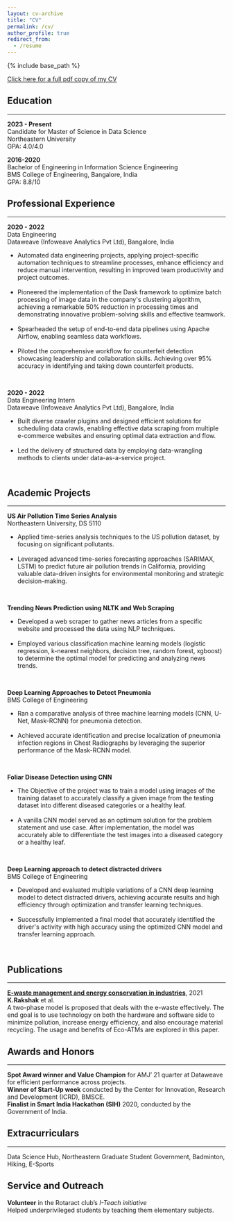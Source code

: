 ```yaml
---
layout: cv-archive
title: "CV"
permalink: /cv/
author_profile: true
redirect_from:
  - /resume
---
```


<style>
a.uline {text-decoration:underline;}
</style>

{% include base_path %}

<a href="../files/Rakshak_Kunchum.pdf" class="uline">Click here for a full pdf copy of my CV</a>

## Education
---
**2023 - Present**<br>
Candidate for Master of Science in Data Science<br>
Northeastern University<br>
GPA: 4.0/4.0<br>

**2016-2020**<br>
Bachelor of Engineering in Information Science Engineering<br>
BMS College of Engineering, Bangalore, India<br>
GPA: 8.8/10<br>

## Professional Experience
---

**2020 - 2022**<br>
Data Engineering<br>
Dataweave (Infoweave Analytics Pvt Ltd), Bangalore, India<br>
<ul><li>Automated data engineering projects, applying project-specific automation techniques to streamline processes, enhance efficiency and reduce manual intervention, resulting in improved team productivity and project outcomes.</li><br>
<li>Pioneered the implementation of the Dask framework to optimize batch processing of image data in the company's clustering algorithm, achieving a remarkable 50% reduction in processing times and demonstrating innovative problem-solving skills and effective teamwork.</li><br>
<li>Spearheaded the setup of end-to-end data pipelines using Apache Airflow, enabling seamless data workflows.</li><br>
<li>Piloted the comprehensive workflow for counterfeit detection showcasing leadership and collaboration skills. Achieving over 95% accuracy in identifying and taking down counterfeit products.</li></ul><br>

**2020 - 2022**<br>
Data Engineering Intern<br>
Dataweave (Infoweave Analytics Pvt Ltd), Bangalore, India<br>
<ul><li>Built diverse crawler plugins and designed efficient solutions for scheduling data crawls, enabling effective data scraping from multiple e-commerce websites and ensuring optimal data extraction and flow.</li><br>
<li>Led the delivery of structured data by employing data-wrangling methods to clients under data-as-a-service project.</li></ul><br>

## Academic Projects
---

**US Air Pollution Time Series Analysis**<br>
Northeastern University, DS 5110<br>
<ul><li>Applied time-series analysis techniques to the US pollution dataset, by focusing on significant pollutants.</li><br>
<li>Leveraged advanced time-series forecasting approaches (SARIMAX, LSTM) to predict future air pollution trends in California, providing valuable data-driven insights for environmental monitoring and strategic decision-making.</li></ul><br>

**Trending News Prediction using NLTK and Web Scraping**<br>
<ul><li>Developed a web scraper to gather news articles from a specific website and processed the data using NLP techniques.</li><br>
<li>Employed various classification machine learning models (logistic regression, k-nearest neighbors, decision tree, random forest, xgboost) to determine the optimal model for predicting and analyzing news trends.</li></ul><br>

**Deep Learning Approaches to Detect Pneumonia**<br>
BMS College of Engineering<br>
<ul><li>Ran a comparative analysis of three machine learning models (CNN, U-Net, Mask-RCNN) for pneumonia detection.</li><br>
<li>Achieved accurate identification and precise localization of pneumonia infection regions in Chest Radiographs by leveraging the superior performance of the Mask-RCNN model.</li></ul><br>

**Foliar Disease Detection using CNN**<br>
<ul><li>The Objective of the project was to train a model using images of the training dataset to accurately classify a given image from the testing dataset into different diseased categories or a healthy leaf.</li><br>
<li>A vanilla CNN model served as an optimum solution for the problem statement and use case. After implementation, the model was accurately able to differentiate the test images into a diseased category or a healthy leaf.</li></ul><br>

**Deep Learning approach to detect distracted drivers**<br>
BMS College of Engineering<br>
<ul><li>Developed and evaluated multiple variations of a CNN deep learning model to detect distracted drivers, achieving accurate results and high efficiency through optimization and transfer learning techniques.</li><br>
<li>Successfully implemented a final model that accurately identified the driver's activity with high accuracy using the optimized CNN model and transfer learning approach.</li></ul><br>

## Publications
---
<a href="https://www.taylorfrancis.com/chapters/edit/10.1201/9781003167488-15/waste-management-energy-conservation-industries-shreyas-rakshak-singh-bhat-anitha" class="uline"><b>E-waste management and energy conservation in industries</b></a>, 2021<br>
**K.Rakshak** et al.<br>
A two-phase model is proposed that deals with the e-waste effectively. The end goal is to use technology on both the hardware and software side to minimize pollution, increase energy efficiency, and also encourage material recycling. The usage and benefits of Eco-ATMs are explored in this paper.<br>

## Awards and Honors
---
**Spot Award winner and Value Champion** for AMJ’ 21 quarter at Dataweave for efficient performance across projects.<br>
**Winner of Start-Up week** conducted by the Center for Innovation, Research and Development (ICRD), BMSCE.<br>
**Finalist in Smart India Hackathon (SIH)** 2020, conducted by the Government of India.<br>

## Extracurriculars
---
Data Science Hub, Northeastern Graduate Student Government, Badminton, Hiking, E-Sports<br>

## Service and Outreach
**Volunteer** in the Rotaract club’s *I-Teach initiative*<br>
Helped underprivileged students by teaching them elementary subjects.<br>